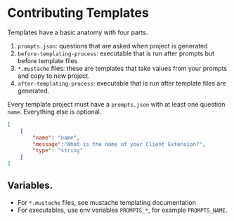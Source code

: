 # Contributing Templates

Templates have a basic anatomy with four parts.
1. `prompts.json`: questions that are asked when project is generated
2. `before-templating-process`: executable that is run after prompts but before template files
3. `*.mustache` files: these are templates that take values from your prompts and copy to new project.
4. `after-templating-process`: executable that is run after template files are generated.

Every template project must have a `prompts.json` with at least one question `name`. Everything else is optional.

```json
[
	{
		"name": "name",
		"message":"What is the name of your Client Extension?",
		"type": "string"
	}
]
```

## Variables.

- For `*.mustache` files, see mustache templating documentation
- For executables, use env variables `PROMPTS_*`, for example `PROMPTS_NAME`.